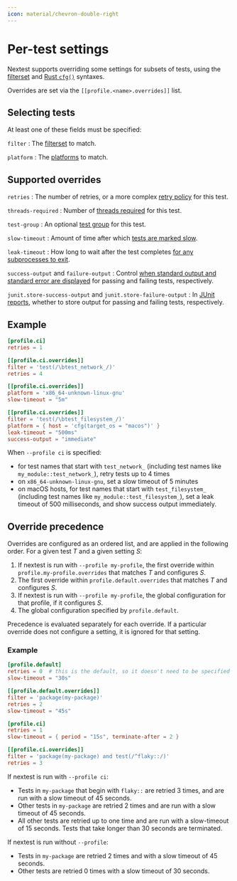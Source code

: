 ```yaml
---
icon: material/chevron-double-right
---
```


# Per-test settings

Nextest supports overriding some settings for subsets of tests, using the [filterset](../filtersets/index.md) and [Rust `cfg()`](specifying-platforms.md) syntaxes.

Overrides are set via the `[[profile.<name>.overrides]]` list.

## Selecting tests

At least one of these fields must be specified:

`filter`
: The [filterset](../filtersets/index.md) to match.

`platform`
: The [platforms](specifying-platforms.md) to match.

## Supported overrides

`retries`
: The number of retries, or a more complex [retry policy](../features/retries.md) for this test.

`threads-required`
: Number of [threads required](threads-required.md) for this test.

`test-group`
: An optional [test group](test-groups.md) for this test.

`slow-timeout`
: Amount of time after which [tests are marked slow](../features/slow-tests.md).

`leak-timeout`
: How long to wait after the test completes [for any subprocesses to exit](../features/leaky-tests.md).

`success-output` and `failure-output`
: Control [when standard output and standard error are displayed](../reporting.md#displaying-captured-test-output) for passing and failing tests, respectively.

`junit.store-success-output` and `junit.store-failure-output`
: In [JUnit reports](../machine-readable/junit.md), whether to store output for passing and failing tests, respectively.

## Example

```toml
[profile.ci]
retries = 1

[[profile.ci.overrides]]
filter = 'test(/\btest_network_/)'
retries = 4

[[profile.ci.overrides]]
platform = 'x86_64-unknown-linux-gnu'
slow-timeout = "5m"

[[profile.ci.overrides]]
filter = 'test(/\btest_filesystem_/)'
platform = { host = 'cfg(target_os = "macos")' }
leak-timeout = "500ms"
success-output = "immediate"
```

When `--profile ci` is specified:

- for test names that start with `test_network_` (including test names like `my_module::test_network_`), retry tests up to 4 times
- on `x86_64-unknown-linux-gnu`, set a slow timeout of 5 minutes
- on macOS hosts, for test names that start with `test_filesystem_` (including test names like `my_module::test_filesystem_`), set a leak timeout of 500 milliseconds, and show success output immediately.

## Override precedence

Overrides are configured as an ordered list, and are applied in the following order. For a given test _T_ and a given setting _S_:

1. If nextest is run with `--profile my-profile`, the first override within `profile.my-profile.overrides` that matches _T_ and configures _S_.
2. The first override within `profile.default.overrides` that matches _T_ and configures _S_.
3. If nextest is run with `--profile my-profile`, the global configuration for that profile, if it configures _S_.
4. The global configuration specified by `profile.default`.

Precedence is evaluated separately for each override. If a particular override does not configure a setting, it is ignored for that setting.

### Example

```toml
[profile.default]
retries = 0  # this is the default, so it doesn't need to be specified
slow-timeout = "30s"

[[profile.default.overrides]]
filter = 'package(my-package)'
retries = 2
slow-timeout = "45s"

[profile.ci]
retries = 1
slow-timeout = { period = "15s", terminate-after = 2 }

[[profile.ci.overrides]]
filter = 'package(my-package) and test(/^flaky::/)'
retries = 3
```

If nextest is run with `--profile ci`:

- Tests in `my-package` that begin with `flaky::` are retried 3 times, and are run with a slow timeout of 45 seconds.
- Other tests in `my-package` are retried 2 times and are run with a slow timeout of 45 seconds.
- All other tests are retried up to one time and are run with a slow-timeout of 15 seconds. Tests that take longer than 30 seconds are terminated.

If nextest is run without `--profile`:

- Tests in `my-package` are retried 2 times and with a slow timeout of 45 seconds.
- Other tests are retried 0 times with a slow timeout of 30 seconds.
